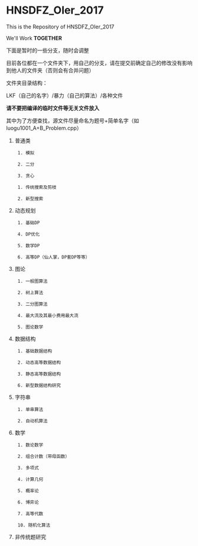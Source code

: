 ﻿# HNSDFZ_OIer_2017

This is the Repository of HNSDFZ_OIer_2017

We'll Work **TOGETHER**

下面是暂时的一些分支，随时会调整

目前各位都在一个文件夹下，用自己的分支，请在提交前确定自己的修改没有影响到他人的文件夹（否则会有合并问题）

文件夹目录结构：

LKF（自己的名字）/暴力（自己的算法）/各种文件

**请不要把编译的临时文件等无关文件放入**

其中为了方便查找，源文件尽量命名为题号+简单名字（如luogu1001_A+B_Problem.cpp）


1. 普通类

		1. 模拟

		2. 二分

		3. 贪心

		1. 传统搜索及剪枝

		2. 新型搜索



3. 动态规划

		1. 基础DP

		4. DP优化

		5. 数学DP

		6. 高等DP（仙人掌，DP套DP等等）


4. 图论

		1. 一般图算法

		2. 树上算法

		3. 二分图算法

		4. 最大流及其最小费用最大流

		5. 图论数学

5. 数据结构

		1. 基础数据结构

		2. 动态高等数据结构
		
		3. 静态高等数据结构

		6. 新型数据结构研究


6. 字符串

		1. 单串算法

		2. 自动机算法


7. 数学

		1. 数论数学

		2. 组合计数（带母函数）

		3. 多项式

		4. 计算几何

		5. 概率论

		6. 博弈论

		7. 高等代数
		
		10. 随机化算法
		
8. 非传统题研究
